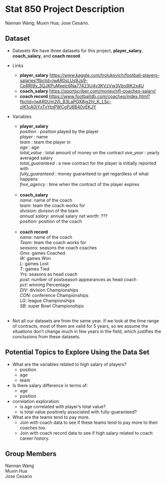 Stat 850 Project Description
================
Nannan Wang; Muxin Hua; Jose Cesario.

## Dataset

-   Datasets We have three datasets for this project,
    **player\_salary**, **coach\_salary**, and **coach record**.

-   Links

    -   **player\_salary**
        <https://www.kaggle.com/trolukovich/football-players-salaries?fbclid=IwAR0sLUs9Js9-CpRRI9y_3QJKPuMxelc6Na77423U4v3KVzVw3Vbo9iK2x4U>
    -   **coach\_salary**
        <https://sportscriber.com/money/nfl-coaches-salary/>  
    -   **coach record**
        <https://www.footballdb.com/coaches/index.html?fbclid=IwAR0Um2j5_B3LaPOX8jg2hl_K_LSc-zlK1cA0iYxTvYtnPWCgPJ6B40yEKJY>

-   Variables

    -   **player\_salary**  
        *position* : position played by the player  
        *player* : name  
        *team* : team the player in  
        *age* : age  
        *total\_value* : total amount of money on the contract
        *ave\_year* : yearly averaged salary  
        *total\_guaranteed* : a new contract for the player is initially
        reported with  
        *fully\_guaranteed* : money guaranteed to get regardless of what
        happens  
        *free\_agency* : time when the contract of the player expires  
        </br>
    -   **coach\_salary**  
        *name*: name of the coach  
        *team*: team the coach works for  
        *division*: division of the team  
        *annual salary*: annual salary *net worth*: ???  
        *position*: position of the coach  
        </br>
    -   **coach record**  
        *name*: name of the coach  
        *Team*: team the coach works for  
        *seasons*: seasons the coach coaches  
        *Gms*: games Coached  
        *W*: games Won  
        *L*: games Lost  
        *T*: games Tied  
        *Yrs*: seasons as head coach  
        *post*: number of postseason appearances as head coach  
        *pct*: winning Percentage  
        *DIV*: division Championships  
        *CON*: conference Championships  
        *LG*: league Championships  
        *SB*: super Bowl Championships  
        </br>

-   Not all our datasets are from the same year. If we look at the time
    range of contracts, most of them are valid for 5 years, so we assume
    the situations don’t change much in few years in the field, which
    justifies the conclusions from these datasets.

## Potential Topics to Explore Using the Data Set

-   What are the variables related to high salary of players?
    -   position
    -   age
    -   team
-   Is there salary difference in terms of:
    -   age
    -   position
-   correlation exploration:
    -   is age correlated with player’s total value?
    -   is total value positively associated with fully-guaranteed?
-   What are the teams tend to pay more.
    -   Join with coach data to see if these teams tend to pay more to
        their coaches too.  
    -   Join with coach record data to see if high salary related to
        coach career history.

## Group Members

Nannan Wang  
Muxin Hua  
Jose Cesario
